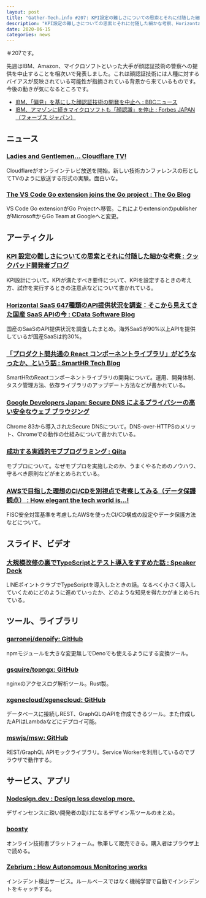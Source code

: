 ```yaml
---
layout: post
title: "Gather-Tech.info #207: KPI設定の難しさについての思索とそれに付随した細かな考察、Horizontal SaaS 647種類のAPI提供状況を調査 など"
description: "KPI設定の難しさについての思索とそれに付随した細かな考察、Horizontal SaaS 647種類のAPI提供状況を調査 など"
date: 2020-06-15
categories: news
---
```


＃207です。

先週はIBM、Amazon、マイクロソフトといった大手が顔認証技術の警察への提供を中止することを相次いで発表しました。これは顔認証技術には人種に対するバイアスが反映されている可能性が指摘されている背景から来ているものです。今後の動きが気になるところです。

- [IBM、「偏見」を基にした顔認証技術の開発を中止へ : BBCニュース](https://www.bbc.com/japanese/52990592)
- [IBM、アマゾンに続きマイクロソフトも「顔認識」を停止 : Forbes JAPAN（フォーブス ジャパン）](https://forbesjapan.com/articles/detail/35179)

## ニュース

### [Ladies and Gentlemen… Cloudflare TV!](https://blog.cloudflare.com/ladies-and-gentlemen-cloudflare-tv/)

Cloudflareがオンラインテレビ放送を開始。新しい技術カンファレンスの形としてTVのように放送する形式の実験。面白いな。

### [The VS Code Go extension joins the Go project : The Go Blog](https://blog.golang.org/vscode-go)

VS Code Go extensionがGo Projectへ移管。これによりextensionのpublisherがMicrosoftからGo Team at Googleへと変更。

## アーティクル

### [KPI 設定の難しさについての思索とそれに付随した細かな考察 : クックパッド開発者ブログ](https://techlife.cookpad.com/entry/2020/06/12/170000)

KPI設計について。KPIが満たすべき要件について、KPIを設定するときの考え方、試作を実行するときの注意点などについて書かれている。

### [Horizontal SaaS 647種類のAPI提供状況を調査：そこから見えてきた国産 SaaS APIの今 : CData Software Blog](https://www.cdatablog.jp/entry/horizontalsaasapi)

国産のSaaSのAPI提供状況を調査したまとめ。海外SaaSが90%以上APIを提供しているが国産SaaSは約30%。

### [「プロダクト間共通の React コンポーネントライブラリ」がどうなったか、という話 : SmartHR Tech Blog](https://tech.smarthr.jp/entry/2020/06/08/114108)

SmartHRのReactコンポーネントライブラリの開発について。運用、開発体制、タスク管理方法、依存ライブラリのアップデート方法などが書かれている。

### [Google Developers Japan: Secure DNS によるプライバシーの高い安全なウェブ ブラウジング](https://developers-jp.googleblog.com/2020/06/secure-dns.html)

Chrome 83から導入されたSecure DNSについて。DNS-over-HTTPSのメリット、Chromeでの動作の仕組みについて書かれている。

### [成功する実践的モブプログラミング : Qiita](https://qiita.com/erukiti/items/21e77457bff641e01fe1)

モブプロについて。なぜモブプロを実施したのか、うまくやるためのノウハウ、守るべき原則などがまとめられている。

### [AWSで目指した理想のCI/CDを別視点で考察してみる（データ保護観点） : How elegant the tech world is...!](https://iselegant.hatenablog.com/entry/2020/06/09/232838)

FISC安全対策基準を考慮したAWSを使ったCI/CD構成の設定やデータ保護方法などについて。

## スライド、ビデオ

### [大規模改修の裏でTypeScriptとテスト導入をすすめた話 : Speaker Deck](https://speakerdeck.com/pittan/da-gui-mo-gai-xiu-falseli-detypescripttotesutodao-ru-wosusumetahua)

LINEポイントクラブでTypeScriptを導入したときの話。なるべく小さく導入していくためにどのように進めていったか、どのような知見を得たかがまとめられている。

## ツール、ライブラリ

### [garronej/denoify: GitHub](https://github.com/garronej/denoify)

npmモジュールを大きな変更無しでDenoでも使えるようにする変換ツール。

### [gsquire/topngx: GitHub](https://github.com/gsquire/topngx)

nginxのアクセスログ解析ツール。Rust製。

### [xgenecloud/xgenecloud: GitHub](https://github.com/xgenecloud/xgenecloud)

データベースに接続しREST、GraphQLのAPIを作成できるツール。また作成したAPIはLambdaなどにデプロイ可能。

### [mswjs/msw: GitHub](https://github.com/mswjs/msw)

REST/GraphQL APIモックライブラリ。Service Workerを利用しているのでブラウザで動作する。

## サービス、アプリ

### [Nodesign.dev : Design less develop more.](https://nodesign.dev/)

デザインセンスに疎い開発者の助けになるデザイン系ツールのまとめ。

### [boosty](https://boosty.jp/)

オンライン技術書プラットフォーム。執筆して販売できる。購入者はブラウザ上で読める。

### [Zebrium : How Autonomous Monitoring works](https://www.zebrium.com/product/how-zebrium-works)

インシデント検出サービス。ルールベースではなく機械学習で自動でインシデントをキャッチする。

